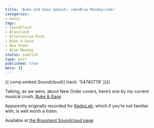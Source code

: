 ```yaml
---
title: 'Buke and Gase &mdash; <em>Blue Monday</em>'
categories:
- music
tags:
- SoundCloud
- Brassland
- Alternative Rock
- Buke & Gase
- New Order
- Blue Monday
status: publish
type: post
published: true
meta: {}
---
```


{{ comp.embed.Soundcloud({ track: '54740779' })}}

<p>
  Talking, as we were, about New Order covers, here’s one by my current
  musical crush, <a href="http://www.bukeandgase.com/">Buke &amp; Gase</a>.
</p>

<p>
  Apparently originally recorded for
  <a href="http://www.radiolab.org/">RadioLab</a>, which if you’re not familiar
  with, is well worth a listen.
</p>

<p>
  Available at <a href='https://soundcloud.com/brassland/buke-gase-blue-monday
'>the Brassland Soundcloud page</a>
</p>
